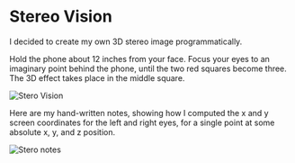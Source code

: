 # Stereo Vision

I decided to create my own 3D stereo image programmatically.

Hold the phone about 12 inches from your face.  Focus your eyes to an imaginary point behind the phone,
until the two red squares become three.  The 3D effect takes place in the middle square.

![Stero Vision](https://github.com/InvaderZim62/Stereo/assets/34785252/a1ea6d65-8c7c-4251-b09b-63d815ba76c2)

Here are my hand-written notes, showing how I computed the x and y screen coordinates for the left and
right eyes, for a single point at some absolute x, y, and z position.

![Stero notes](https://github.com/InvaderZim62/Stereo/assets/34785252/710eb6ba-038c-4bec-aa8f-ba802227b586)

